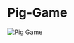 # Pig-Game

![Pig Game](https://user-images.githubusercontent.com/78226946/122631176-efa9a680-d086-11eb-9601-fae516b8b362.gif)
